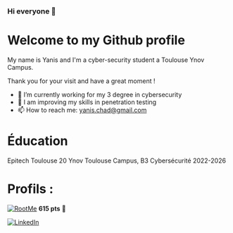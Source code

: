 ### Hi everyone 👋

# Welcome to my Github profile

My name is Yanis and I'm a cyber-security student a Toulouse Ynov Campus.

Thank you for your visit and have a great moment !

- 🔭 I’m currently working for my 3 degree in cybersecurity
- 🌱 I am improving my skills in penetration testing 
- 📫 How to reach me: yanis.chad@gmail.com

# Éducation
Epitech Toulouse 20
Ynov Toulouse Campus, B3 Cybersécurité 2022-2026

# Profils : 
[![RootMe](https://img.shields.io/badge/Root%20Me-000000.svg?style=for-the-badge&logo=Root-Me&logoColor=white)](https://www.root-me.org/yanis-329280?lang=fr#a26194da15c7b8057936aeac2bb7ecae)  **615 pts** 🎯

[![LinkedIn](https://img.shields.io/badge/LinkedIn-0A66C2.svg?style=for-the-badge&logo=LinkedIn&logoColor=white)](https://www.linkedin.com/in/yanis-chad) 
